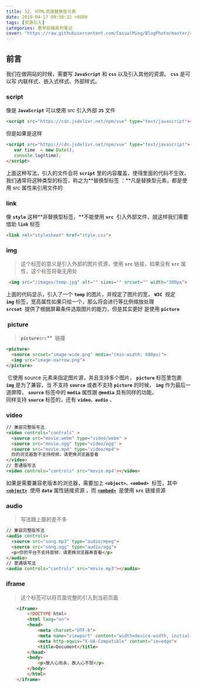 ```yaml
---
title: 12. HTML资源替换型元素
date: 2019-04-17 09:50:32 +0800
tags: [资源引入]
categories: 重学前端系列笔记
cover: "https://raw.githubusercontent.com/CasualMing/BlogPhoto/master/448e-a3d39dead9ff2d33.jpeg"
---
```


## 前言
我们在做网站的时候，需要写 **`JavaScript`** 和 **`css`** 以及引入其他的资源。 **`css`** 是可以写 内联样式、嵌入式样式、外部样式。

### script
像是 **`JavaScript`** 可以使用 src 引入外部 **`JS`** 文件
```html
<script src="https://cdn.jsdelivr.net/npm/vue" type="text/javascript"></script>
```
但是如果是这样
```html
<script src="https://cdn.jsdelivr.net/npm/vue" type="text/javascript">
   var time  = new Date();
   console.log(time);
</script>
```

上面这种写法，引入的文件会将 **`script`** 里的内容覆盖，使得里面的代码不生效，我们通常将这种类型的标签，称之为**替换型标签 ：**凡是替换型元素，都是使用 src 属性来引用文件的

### link
像 **`style`** 这种**非替换型标签，**不能使用 **`src`**  引入外部文件，就这样我们需要借助 **`link`** 标签

```html
<link rel="stylesheet" href="style.css">
```


### img
> 这个标签的意义是引入外部的图片资源，使用 **`src`** 链接，如果没有 **`src`** 属性，这个标签将毫无用处

```html
 <img src="/images/temp.jpg" alt="" sizes="" srcset="" width="300px">
```
上面的代码显示，引入了一个 **`temp`** 的图片，并规定了图片的宽， **`W3C`**  规定 **`img`** 标签，宽高属性如果只给一个，那么将会进行等比例缩放处理<br />**`srcset`**  提供了根据屏幕条件选取图片的能力，但是其实更好 是使用 **`picture`** 

###  picture
> **`picture`**`src`**  链接


```html
<picture>
  <source srcset="image-wide.png" media="(min-width: 600px)">
  <img src="image-narrow.png">
</picture>
```
 它使用 source 元素来指定图片源，并且支持多个图片， **`picture`** 标签里包裹 **`img`** 是为了兼容，当 不支持 **`source`** 或者不支持 **`picture`** 的时候， **`img`** 作为最后一道屏障， **`source`** 标签中的 **`media`** 属性跟 **`@media`** 具有同样的功能。<br />同样支持 **`source`** 标签的，还有 **`video、audio`** 、

### video
```html
// 兼容完整版写法
<video controls="controls" >
  <source src="movie.webm" type="video/webm" >
  <source src="movie.ogg" type="video/ogg" >
  <source src="movie.mp4" type="video/mp4">
  你的浏览器暂不支持视频，请更换浏览器查看
</video>
// 普通版写法
<video controls="controls" src="movie.mp4"></video>
```
如果是需要兼容老版本的浏览器，需要加上 **`<object>、<embed>`**  标签，其中 [**`<object>`**](https://developer.mozilla.org/zh-CN/docs/Web/HTML/Element/object)  使用 **`data`** 属性链接资源 ，而 [**`<embed>`**](https://developer.mozilla.org/zh-CN/docs/Web/HTML/Element/embed)  是使用 **`src`** 链接资源

### audio
> 写法跟上面的差不多

```html
// 兼容完整版写法
<audio controls>
  <source src="song.mp3" type="audio/mpeg">
  <source src="song.ogg" type="audio/ogg">
  <p>你的平台不支持音频，请更换浏览器再查看</p>
</audio>
// 普通版写法
<audio controls="controls" src="movie.mp3"></audio>
```

### iframe
> 这个标签可以将页面完整的引入到当前页面


```html
    <iframe>
        <!DOCTYPE html>
        <html lang="en">
        <head>
            <meta charset="UTF-8">
            <meta name="viewport" content="width=device-width, initial-scale=1.0">
            <meta http-equiv="X-UA-Compatible" content="ie=edge">
            <title>Document</title>
        </head>
        <body>
            <p>故人心尚永，故人心不现</p>
        </body>
        </html>
    </iframe>
```


